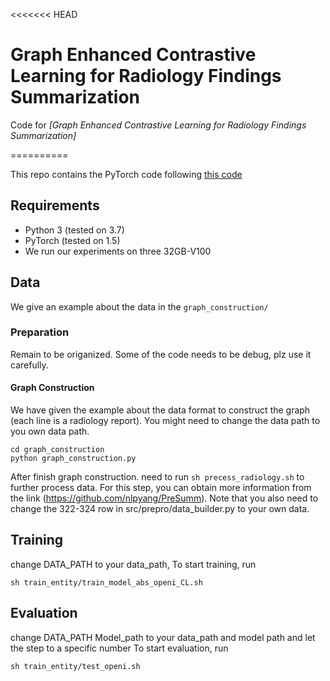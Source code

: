 <<<<<<< HEAD

# Graph Enhanced Contrastive Learning for Radiology Findings Summarization 
Code for *[Graph Enhanced Contrastive Learning for Radiology Findings Summarization]*

==========

This repo contains the PyTorch code following [this code](https://github.com/nlpyang/PreSumm)

## Requirements

- Python 3 (tested on 3.7)
- PyTorch (tested on 1.5)
- We run our experiments on three 32GB-V100
## Data

We give an example about the data in the `graph_construction/`

### Preparation
Remain to be origanized. Some of the code needs to be debug, plz use it carefully.

#### Graph Construction
We have given the example about the data format to construct the graph (each line is a radiology report).
You might need to change the data path to you own data path.
```
cd graph_construction
python graph_construction.py
``` 

After finish graph construction. need to run `sh precess_radiology.sh` to further process data. For this step, you can obtain more information from the link (https://github.com/nlpyang/PreSumm). Note that you also need to change the 322-324 row in src/prepro/data_builder.py to your own data.


## Training
change DATA_PATH to your data_path,
To start training, run

```
sh train_entity/train_model_abs_openi_CL.sh
```

## Evaluation
change DATA_PATH Model_path to your data_path and model path and let the step to a specific number
To start evaluation, run
```
sh train_entity/test_openi.sh
```
